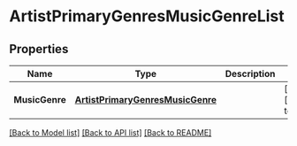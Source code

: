 # ArtistPrimaryGenresMusicGenreList

## Properties
Name | Type | Description | Notes
------------ | ------------- | ------------- | -------------
**MusicGenre** | [**ArtistPrimaryGenresMusicGenre**](Artist_primary_genres_music_genre.md) |  | [optional] [default to null]

[[Back to Model list]](../README.md#documentation-for-models) [[Back to API list]](../README.md#documentation-for-api-endpoints) [[Back to README]](../README.md)


